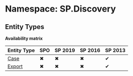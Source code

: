 # Namespace: SP.Discovery
## Entity Types

**Availability matrix**

Entity Type | SPO | SP 2019 | SP 2016 | SP 2013
----------|-----|---------|---------|--------
[Case](./EntityTypes/Case.md) | ✖ | ✖ | ✖ | ✔
[Export](./EntityTypes/Export.md) | ✖ | ✖ | ✖ | ✔
